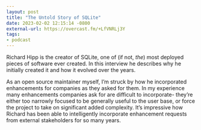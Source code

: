 ```yaml
---
layout: post
title: "The Untold Story of SQLite"
date: 2023-02-02 12:15:14 -0800
external-url: https://overcast.fm/+LfVNRLj3Y
tags:
- podcast
---
```


Richard Hipp is the creator of SQLite, one of (if not, *the*) most deployed
pieces of software ever created. In this interview he describes why he
initially created it and how it evolved over the years.

As an open source maintainer myself, I’m struck by how he incorporated
enhancements for companies as they asked for them. In my experience many
enhancements companies ask for are difficult to incorporate- they’re either
too narrowly focused to be generally useful to the user base, or force the
project to take on significant added complexity. It’s impressive how
Richard has been able to intelligently incorporate enhancement requests
from external stakeholders for so many years.
